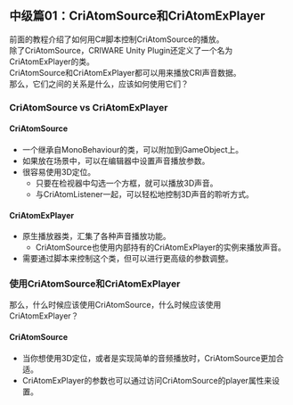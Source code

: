 ## 中级篇01：CriAtomSource和CriAtomExPlayer
前面的教程介绍了如何用C#脚本控制CriAtomSource的播放。<br/>
除了CriAtomSource，CRIWARE Unity Plugin还定义了一个名为CriAtomExPlayer的类。<br/>
CriAtomSource和CriAtomExPlayer都可以用来播放CRI声音数据。<br/>
那么，它们之间的关系是什么，应该如何使用它们？

### CriAtomSource vs CriAtomExPlayer
#### CriAtomSource
* 一个继承自MonoBehaviour的类，可以附加到GameObject上。
* 如果放在场景中，可以在编辑器中设置声音播放参数。
* 很容易使用3D定位。
  * 只要在检视器中勾选一个方框，就可以播放3D声音。
  * 与CriAtomListener一起，可以轻松地控制3D声音的聆听方式。

#### CriAtomExPlayer
* 原生播放器类，汇集了各种声音播放功能。
  * CriAtomSource也使用内部持有的CriAtomExPlayer的实例来播放声音。
* 需要通过脚本来控制这个类，但可以进行更高级的参数调整。

### 使用CriAtomSource和CriAtomExPlayer
那么，什么时候应该使用CriAtomSource，什么时候应该使用CriAtomExPlayer？

#### CriAtomSource
* 当你想使用3D定位，或者是实现简单的音频播放时，CriAtomSource更加合适。
* CriAtomExPlayer的参数也可以通过访问CriAtomSource的player属性来设置。